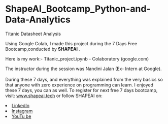 # ShapeAI_Bootcamp_Python-and-Data-Analytics
Titanic Datasheet Analysis

Using Google Colab, I made this project during the 7 Days Free Bootcamp,conducted by <b> SHAPEAI </b>.

Here is my work:-
Titanic_project.ipynb - Colaboratory (google.com)

The instructor during the session was Nandini Jalan (Ex- Intern at Google).
<br>
<br>During these 7 days, and everything was explained from the very basics so that
anyone with zero experience on programming can learn.
I enjoyed these 7 days, you can as well. To register for next free 7 days bootcamp, visit:
<a href="https://www.shapeai.tech"> www.shapeai.tech</a>
or follow SHAPEAI on:
<li><a href=
"https://in.linkedin.com/company/shapeai">LinkedIn</a>
<li><a href=
"https://www.instagram.com/shape.ai/?hl=en">Instagram</a>
<li><a
href=
"https://www.youtube.com/channel/UCTUvDLTW9meuDXWcbmISPdA">YouTu
be</a>
